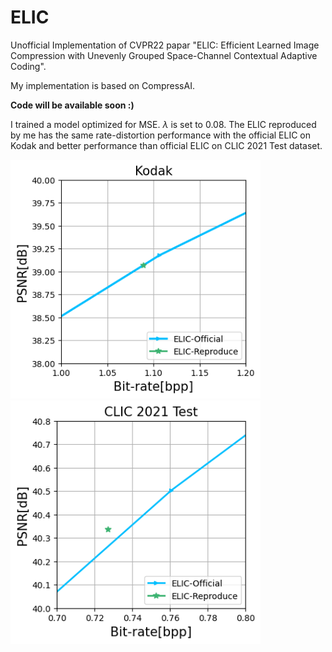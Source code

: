 # ELIC
Unofficial Implementation of CVPR22 papar "ELIC: Efficient Learned Image Compression with Unevenly Grouped Space-Channel Contextual Adaptive Coding".

My implementation is based on CompressAI.

**Code will be available soon :)**

I trained a model optimized for MSE. $\lambda$ is set to $0.08$. The ELIC reproduced by me has the same rate-distortion performance with the official ELIC on Kodak and better performance than official ELIC on CLIC 2021 Test dataset.

<p float="left">
  <img src="https://github.com/JiangWeibeta/ELIC/blob/main/results/elic_reproduce_psnr.png" width="400" />
  <img src="https://github.com/JiangWeibeta/ELIC/blob/main/results/elic_reproduce_psnr_clic.png" width="400" />
</p>

